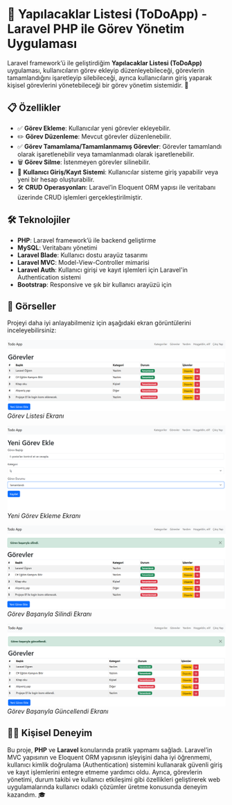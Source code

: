 # 🎯 **Yapılacaklar Listesi (ToDoApp)** - Laravel PHP ile Görev Yönetim Uygulaması

Laravel framework’ü ile geliştirdiğim **Yapılacaklar Listesi (ToDoApp)** uygulaması, kullanıcıların görev ekleyip düzenleyebileceği, görevlerin tamamlandığını işaretleyip silebileceği, ayrıca kullanıcıların giriş yaparak kişisel görevlerini yönetebileceği bir görev yönetim sistemidir. 🚀

## 📋 **Özellikler**

- ✅ **Görev Ekleme**: Kullanıcılar yeni görevler ekleyebilir.
- ✏️ **Görev Düzenleme**: Mevcut görevler düzenlenebilir.
- ✅ **Görev Tamamlama/Tamamlanmamış Görevler**: Görevler tamamlandı olarak işaretlenebilir veya tamamlanmadı olarak işaretlenebilir.
- 🗑️ **Görev Silme**: İstenmeyen görevler silinebilir.
- 👤 **Kullanıcı Giriş/Kayıt Sistemi**: Kullanıcılar sisteme giriş yapabilir veya yeni bir hesap oluşturabilir.
- 🛠️ **CRUD Operasyonları**: Laravel’in Eloquent ORM yapısı ile veritabanı üzerinde CRUD işlemleri gerçekleştirilmiştir.

## 🛠️ **Teknolojiler**

- **PHP**: Laravel framework’ü ile backend geliştirme
- **MySQL**: Veritabanı yönetimi
- **Laravel Blade**: Kullanıcı dostu arayüz tasarımı
- **Laravel MVC**: Model-View-Controller mimarisi
- **Laravel Auth**: Kullanıcı girişi ve kayıt işlemleri için Laravel'in Authentication sistemi
- **Bootstrap**: Responsive ve şık bir kullanıcı arayüzü için  

## 🎨 **Görseller**

Projeyi daha iyi anlayabilmeniz için aşağıdaki ekran görüntülerini inceleyebilirsiniz:

![Görev Listesi](images/screenshot1.png)  
*Görev Listesi Ekranı*

![Görev Ekleme](images/screenshot2.png)  
*Yeni Görev Ekleme Ekranı*

![Görev Silindi](images/screenshot3.png)  
*Görev Başarıyla Silindi Ekranı*

![Görev Güncellendi](images/screenshot4.png)  
*Görev Başarıyla Güncellendi Ekranı*

## 👨‍💻 **Kişisel Deneyim**

Bu proje, **PHP** ve **Laravel** konularında pratik yapmamı sağladı. Laravel’in MVC yapısının ve Eloquent ORM yapısının işleyişini daha iyi öğrenmemi, kullanıcı kimlik doğrulama (Authentication) sistemini kullanarak güvenli giriş ve kayıt işlemlerini entegre etmeme yardımcı oldu. Ayrıca, görevlerin yönetimi, durum takibi ve kullanıcı etkileşimi gibi özellikleri geliştirerek web uygulamalarında kullanıcı odaklı çözümler üretme konusunda deneyim kazandım. 🎓

